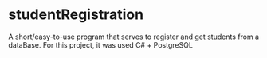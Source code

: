 # studentRegistration
A short/easy-to-use program that serves to register and get students from a dataBase.
For this project, it was used C# + PostgreSQL
